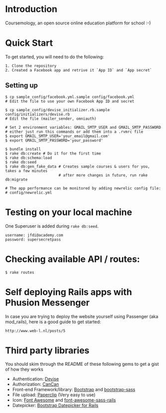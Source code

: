 # Introduction

Coursemology, an open source online education platform for school :-)

# Quick Start
To get started, you will need to do the following:

    1. Clone the repository
    2. Created a Facebook app and retrive it `App ID` and `App secret`

## Setting up

    $ cp sample_config/facebook.yml.sample config/facebook.yml
    # Edit the file to use your own Facebook App ID and secret

    $ cp sample_config/devise_initializer.rb.sample config/initializers/devise.rb
    # Edit the file (mailer_sender, omniauth)

    # Set 2 environment variables: GMAIL_SMTP_USER and GMAIL_SMTP_PASSWORD
    # either just run this commands or add them into a .rvmrc file
    $ export GMAIL_SMTP_USER='your_email@gmail.com'
    $ export GMAIL_SMTP_PASSWORD='your_password'

    $ bundle install
    $ rake db:create # Do it for the first time
    $ rake db:schema:load
    $ rake db:seed
    $ rake db:gen_fake_data # Creates sample courses & users for you, takes a few minutes
                            # after more changes in future, run rake db:migrate

    # The app performance can be monitored by adding newrelic config file:
    # config/newrelic.yml

# Testing on your local machine

One Superuser is added during `rake db:seed`.

    username: jfdi@academy.com
    password: supersecretpass

# Checking available API / routes:
    $ rake routes

# Self deploying Rails apps with Phusion Messenger

In case you are trying to deploy the website yourself using Passenger (aka mod_rails), here is a good guide to get started:

    http://www.web-l.nl/posts/5

# Third party libraries

You should skim through the README of these following gems to get a gist of how they works

* Authentication: [Devise](https://github.com/plataformatec/devise)
* Authorization: [CanCan](https://github.com/ryanb/cancan)
* Front-end Framework/library: [Bootstrap](http://twitter.github.com/bootstrap/) and [bootstrap-sass](https://github.com/thomas-mcdonald/bootstrap-sass)
* File upload: [Paperclip](https://github.com/thoughtbot/paperclip) (Very easy to use)
* Icon: [Font Awesome](http://fortawesome.github.com/Font-Awesome/) and [font-awesome-sass-rails](https://github.com/littlebtc/font-awesome-sass-rails)
* Datepicker: [Bootstrap Datepicker for Rails](https://github.com/Nerian/bootstrap-datepicker-rails)
